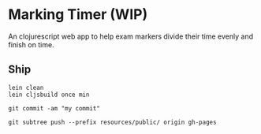 # Marking Timer (WIP)

An clojurescript web app to help exam markers divide their time evenly and finish on time.

## Ship

```
lein clean
lein cljsbuild once min

git commit -am "my commit"

git subtree push --prefix resources/public/ origin gh-pages
```
